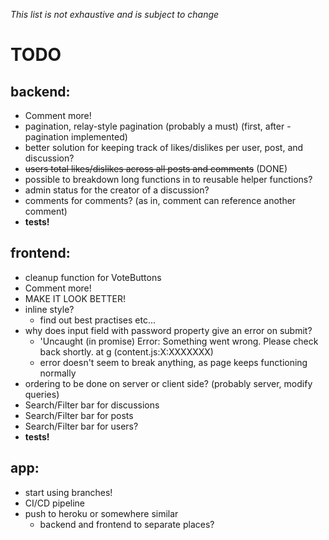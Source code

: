 *This list is not exhaustive and is subject to change*

# TODO

## backend:
- Comment more!
- pagination, relay-style pagination (probably a must) (first, after -pagination implemented)
- better solution for keeping track of likes/dislikes per user, post, and discussion?
- ~~users total likes/dislikes across all posts and comments~~ (DONE)
- possible to breakdown long functions in to reusable helper functions?
- admin status for the creator of a discussion?
- comments for comments? (as in, comment can reference another comment)
- **tests!**

## frontend:
- cleanup function for VoteButtons
- Comment more!
- MAKE IT LOOK BETTER!
- inline style?
  - find out best practises etc...
- why does input field with password property give an error on submit?
  - 'Uncaught (in promise) Error: Something went wrong. Please check back shortly. at g (content.js:X:XXXXXXX)
  - error doesn't seem to break anything, as page keeps functioning normally
- ordering to be done on server or client side? (probably server, modify queries)
- Search/Filter bar for discussions
- Search/Filter bar for posts
- Search/Filter bar for users?
- **tests!**

## app:
- start using branches!
- CI/CD pipeline
- push to heroku or somewhere similar
  - backend and frontend to separate places?